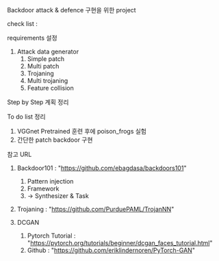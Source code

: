 Backdoor attack & defence 구현을 위한 project

check list :

requirements 설정

1. Attack data generator
   1. Simple patch
   2. Multi patch
   3. Trojaning
   4. Multi trojaning
   5. Feature collision


Step by Step 계획 정리

To do list 정리

1. VGGnet Pretrained 훈련 후에 poison_frogs 실험
2. 간단한 patch backdoor 구현


참고 URL

1. Backdoor101 : "https://github.com/ebagdasa/backdoors101"
   1. Pattern injection
   2. Framework
   3. -> Synthesizer & Task
   
2. Trojaning : "https://github.com/PurduePAML/TrojanNN"

3. DCGAN
   1. Pytorch Tutorial : "https://pytorch.org/tutorials/beginner/dcgan_faces_tutorial.html"
   2. Github : "https://github.com/eriklindernoren/PyTorch-GAN"



